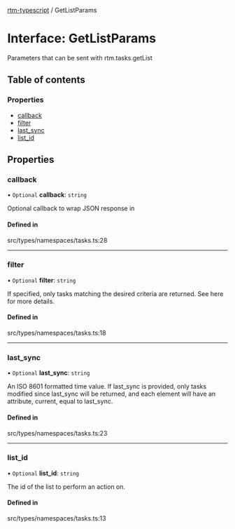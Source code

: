 [rtm-typescript](../README.md) / GetListParams

# Interface: GetListParams

Parameters that can be sent with rtm.tasks.getList

## Table of contents

### Properties

- [callback](GetListParams.md#callback)
- [filter](GetListParams.md#filter)
- [last\_sync](GetListParams.md#last_sync)
- [list\_id](GetListParams.md#list_id)

## Properties

### callback

• `Optional` **callback**: `string`

Optional callback to wrap JSON response in

#### Defined in

src/types/namespaces/tasks.ts:28

___

### filter

• `Optional` **filter**: `string`

If specified, only tasks matching the desired criteria are returned. See here for more details.

#### Defined in

src/types/namespaces/tasks.ts:18

___

### last\_sync

• `Optional` **last\_sync**: `string`

An ISO 8601 formatted time value. If last_sync is provided, only tasks modified since last_sync will be returned, and each element will have an attribute, current, equal to last_sync.

#### Defined in

src/types/namespaces/tasks.ts:23

___

### list\_id

• `Optional` **list\_id**: `string`

The id of the list to perform an action on.

#### Defined in

src/types/namespaces/tasks.ts:13
